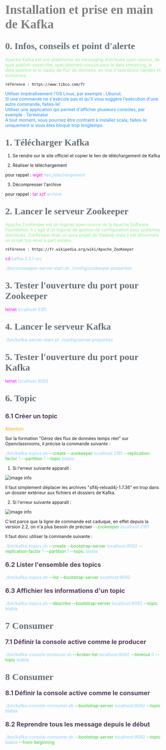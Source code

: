 <head>
<style>
#titleMain {color:#808080; font-size:40px; font-weight:bold; font-family:"Cambria"}
#titleSub {color:#677179; font-size:30px; font-weight:bold; font-family: "Verdana"; margin-top:30px; margin-bottom:15px}
#titleSub2 {color:#563C5C; font-size:20px; font-weight:bold; margin-bottom:20px}
#imp {color:#e21313; font:bold 20px "Carnivalee Freakshow"}
#def {color:#90EE90; font-size:18px "Carnivalee Freakshow"}
#not {color:#1E90FF; font-size:18px "Carnivalee Freakshow"}
#att {color:#ffa500; font-size:18px "Carnivalee Freakshow"}
#com {color:#FF00FF; font-size:18px "Carnivalee Freakshow"}
#par {color:#32CD32; font-size:18px "Carnivalee Freakshow"}
#val {color:#87CEFA; font-size:18px "Carnivalee Freakshow"}
</style>
</head>

<!-- ```css
<head>
<style>
#bleu {
color:#87CEFA }
</style>
</head>
``` -->

# <div id="titleMain">Installation et prise en main de Kafka</div>

## <div id="titleSub">0. Infos, conseils et point d'alerte</div>

<span id="def">Apache Kafka est une plateforme de messaging distribuée open source, de type publish-subscribe, spécialement conçue pour le data streaming, le data pipeline et le replay de flux de données, en vue d'opérations rapides et évolutives.</span><br>

```
référence : https://www.tibco.com/fr
```

<span id="not">Utiliser impérativement l'OS Linux, par exemple : Ubunut.</span><br>
<span id="not">Si une commande ne s'exécute pas et qu'il vous suggère l'exécution d'une autre commande, faites-le!</span><br>
<span id="not">Utiliser une application qui permet d'afficher plusieurs consoles, par exemple : Terminator</span><br>
<span id="not">A tout moment, vous pourriez être contraint à installer scala, faites-le uniquement si vous êtes bloqué trop longtemps.</span>

## <div id="titleSub">1. Télécharger Kafka</div>

1. Se rendre sur le site officiel et copier le lien de téléchargement de Kafka

2. Réaliser le téléchargement

pour rappel : 
<span id="com">wget</span>
<span id="val">lien_telechargement</span>

3. Décompresser l'archive

pour rappel : 
<span id="com">tar xzf</span>
<span id="val">archive</span>

## <div id="titleSub">2. Lancer le serveur Zookeeper</div>

<span id="def">Apache ZooKeeper est un logiciel open source de la Apache Software Foundation. Il s'agit d'un logiciel de gestion de configuration pour systèmes distribués. ZooKeeper était un sous projet de Hadoop mais il est désormais un projet top-level à part entière.</span><br>

```
référence : https://fr.wikipedia.org/wiki/Apache_ZooKeeper
```

<span id="com">cd</span>
<span id="val">kafka-3.3.1-src</span><br>

<span id="val">./bin/zookeeper-server-start.sh ./config/zookeeper.properties</span><br>

## <div id="titleSub">3. Tester l'ouverture du port pour Zookeeper</div>

<span id="com">telnet</span>
<span id="val">localhost 2181</span><br>

## <div id="titleSub">4. Lancer le serveur Kafka</div>

<span id="val">./bin/kafka-server-start.sh ./config/server.properties</span>

## <div id="titleSub">5. Tester l'ouverture du port pour Kafka</div>

<span id="com">telnet</span>
<span id="val">localhost 9092</span><br>

## <div id="titleSub">6. Topic</div>

## <div id="titleSub2">6.1 Créer un topic</div>

<span id="att">Attention</span>

Sur la formation "Gérez des flux de données temps réel" sur Openclassrooms, il précise la commande suivante :<br>

<span id="val">./bin/kafka-topics.sh</span>
<span id="par">--create --zookeeper</span>
<span id="val">localhost:2181</span>
<span id="par">--replication-factor</span>
<span id="val">1</span>
<span id="par">--partition</span>
<span id="val">1</span>
<span id="par">--topic</span>
<span id="val">blabla</span>

1. Si l'erreur suivante apparaît :

![image info](./images/Probleme_binding.png)

Il faut simplement déplacer les archives "slf4j-reload4j-1.7.36" en trop dans un dossier extérieur aux fichiers et dossiers de Kafka.<br>

2. Si l'erreur suivante apparaît :

![image info](./images/Probleme_zookeeper_non_reconnu.png)

C'est parce que la ligne de commande est caduque, en effet depuis la version 2.2, on n'a plus besoin de préciser 
<span id="par"> --zookeeper</span>
<span id="val">localhost:2181</span>

Il faut donc utiliser la commande suivante :<br>

<span id="val">./bin/kafka-topics.sh</span>
<span id="par">--create --bootstrap-server</span>
<span id="val">localhost:9092</span>
<span id="par">--replication-factor</span>
<span id="val">1</span>
<span id="par">--partition</span>
<span id="val">1</span>
<span id="par">--topic</span>
<span id="val">blabla</span>

### <div id="titleSub2">6.2 Lister l'ensemble des topics</div>

<span id="val">./bin/kafka-topics.sh</span>
<span id="par">--list --bootstrap-server</span>
<span id="val">localhost:9092</span>

### <div id="titleSub2">6.3 Affichier les informations d'un topic</div>

<span id="val">./bin/kafka-topics.sh</span>
<span id="par">--describe --bootstrap-server</span>
<span id="val">localhost:9092</span>
<span id="par">--topic</span>
<span id="val">blabla</span>

## <div id="titleSub">7 Consumer</div>

### <div id="titleSub2">7.1 Définir la console active comme le producer</div>

<span id="val">./bin/kafka-console-producer.sh</span>
<span id="par">--broker-list</span>
<span id="val">localhost:9092</span>
<span id="par">--timeout</span>
<span id="val">0</span>
<span id="par">--topic</span>
<span id="val">blabla</span>

## <div id="titleSub">8 Consumer</div>

### <div id="titleSub2">8.1 Définir la console active comme le consumer</div>

<span id="val">./bin/kafka-console-consumer.sh</span>
<span id="par">--bootstrap-server</span>
<span id="val">localhost:9092</span>
<span id="par">--topic</span>
<span id="val">blabla</span>


### <div id="titleSub2">8.2 Reprendre tous les message depuis le début</div>

<span id="val">./bin/kafka-console-consumer.sh</span>
<span id="par">--bootstrap-server</span>
<span id="val">localhost:9092</span>
<span id="par">--topic</span>
<span id="val">blabla</span>
<span id="par">--from-beginning</span>
